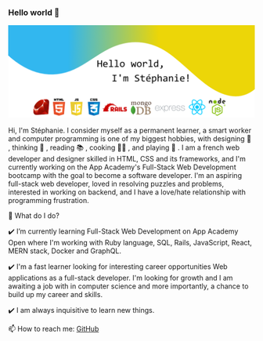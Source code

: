 ### Hello world 👋

<!--
**Pixelus/Pixelus** is a ✨ _special_ ✨ repository because its `README.md` (this file) appears on your GitHub profile.
-->
![](https://github.com/Pixelus/Pixelus/blob/master/header.png)






Hi, I'm Stéphanie. I consider myself as a permanent learner, a smart worker and computer programming is one of my biggest hobbies, with designing 🎨 , thinking 🤔 , reading 📚 , cooking 👩‍🍳  , and playing 🏸 . I am a french web developer and designer skilled in HTML, CSS and its frameworks, and I'm currently working on the App Academy's Full-Stack Web Development bootcamp with the goal to become a software developer.
I'm an aspiring full-stack web developer, loved in resolving puzzles and problems, interested in working on backend, and I have a love/hate relationship with programming frustration.

🌱 What do I do?

  ✔️ I’m currently learning Full-Stack Web Development on App Academy Open where I'm working with Ruby language, SQL, Rails, JavaScript, React, MERN stack, Docker and GraphQL.
  
  ✔️ I'm a fast learner looking for interesting career opportunities Web applications as a full-stack developer. I'm looking for growth and I am awaiting a job with in computer science and more importantly, a chance to build up my career and skills.
  
  ✔️ I am always inquisitive to learn new things.


📫  How to reach me: [GitHub](https://github.com/Pixelus)


